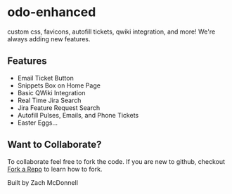 # odo-enhanced
custom css, favicons, autofill tickets, qwiki integration, and more! We're always adding new features.

## Features

* Email Ticket Button
* Snippets Box on Home Page
* Basic QWiki Integration
* Real Time Jira Search
* Jira Feature Request Search
* Autofill Pulses, Emails, and Phone Tickets
* Easter Eggs...

## Want to Collaborate?

To collaborate feel free to fork the code. If you are new to github, checkout [Fork a Repo](https://help.github.com/articles/fork-a-repo/) to learn how to fork.

Built by Zach McDonnell
